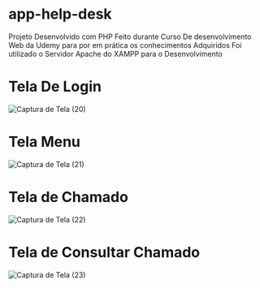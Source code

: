 # app-help-desk

Projeto Desenvolvido com PHP
Feito durante Curso De desenvolvimento Web da Udemy para por em prática os conhecimentos Adquiridos
Foi utilizado o Servidor Apache do XAMPP para o Desenvolvimento  

# Tela De Login
![Captura de Tela (20)](https://github.com/carlosgodspeed/app-help-desk/assets/100007663/e5be0e21-2101-467f-8f3e-4713eb9ba138)


# Tela Menu
![Captura de Tela (21)](https://github.com/carlosgodspeed/app-help-desk/assets/100007663/9f82afee-d319-41d1-8c0f-f480a921f3de)



# Tela de Chamado
![Captura de Tela (22)](https://github.com/carlosgodspeed/app-help-desk/assets/100007663/5b6af64e-cf42-4e17-bab2-d8b6422ae418)


# Tela de Consultar Chamado
![Captura de Tela (23)](https://github.com/carlosgodspeed/app-help-desk/assets/100007663/e53b3ebe-384f-4c5b-bea0-2b26db38b0bf)
